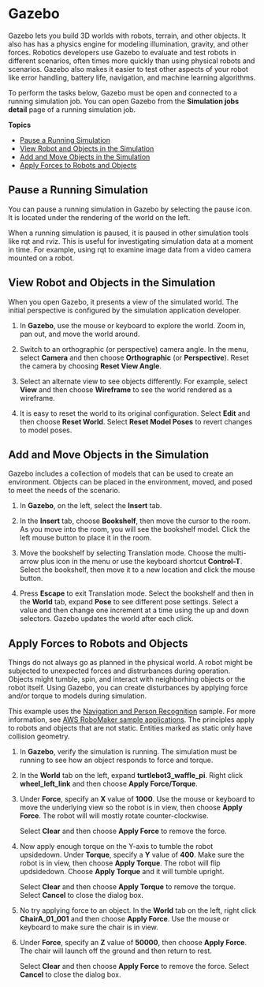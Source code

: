 # Gazebo<a name="simulation-tools-gazebo"></a>

Gazebo lets you build 3D worlds with robots, terrain, and other objects\. It also has has a physics engine for modeling illumination, gravity, and other forces\. Robotics developers use Gazebo to evaluate and test robots in different scenarios, often times more quickly than using physical robots and scenarios\. Gazebo also makes it easier to test other aspects of your robot like error handling, battery life, navigation, and machine learning algorithms\.

To perform the tasks below, Gazebo must be open and connected to a running simulation job\. You can open Gazebo from the **Simulation jobs detail** page of a running simulation job\. 

**Topics**
+ [Pause a Running Simulation](#simulation-tools-gazebo-pause)
+ [View Robot and Objects in the Simulation](#simulation-tools-gazebo-view-objects)
+ [Add and Move Objects in the Simulation](#simulation-tools-gazebo-drop-move)
+ [Apply Forces to Robots and Objects](#simulation-tools-gazebo-use-the-force)

## Pause a Running Simulation<a name="simulation-tools-gazebo-pause"></a>

You can pause a running simulation in Gazebo by selecting the pause icon\. It is located under the rendering of the world on the left\.

When a running simulation is paused, it is paused in other simulation tools like rqt and rviz\. This is useful for investigating simulation data at a moment in time\. For example, using rqt to examine image data from a video camera mounted on a robot\. 

## View Robot and Objects in the Simulation<a name="simulation-tools-gazebo-view-objects"></a>

When you open Gazebo, it presents a view of the simulated world\. The initial perspective is configured by the simulation application developer\. 

1. In **Gazebo**, use the mouse or keyboard to explore the world\. Zoom in, pan out, and move the world around\. 

1. Switch to an orthographic \(or perspective\) camera angle\. In the menu, select **Camera** and then choose **Orthographic** \(or **Perspective**\)\. Reset the camera by choosing **Reset View Angle**\.

1. Select an alternate view to see objects differently\. For example, select **View** and then choose **Wireframe** to see the world rendered as a wireframe\. 

1. It is easy to reset the world to its original configuration\. Select **Edit** and then choose **Reset World**\. Select **Reset Model Poses** to revert changes to model poses\.

## Add and Move Objects in the Simulation<a name="simulation-tools-gazebo-drop-move"></a>

Gazebo includes a collection of models that can be used to create an environment\. Objects can be placed in the environment, moved, and posed to meet the needs of the scenario\. 

1. In **Gazebo**, on the left, select the **Insert** tab\. 

1. In the **Insert** tab, choose **Bookshelf**, then move the cursor to the room\. As you move into the room, you will see the bookshelf model\. Click the left mouse button to place it in the room\. 

1. Move the bookshelf by selecting Translation mode\. Choose the multi\-arrow plus icon in the menu or use the keyboard shortcut **Control\-T**\. Select the bookshelf, then move it to a new location and click the mouse button\.

1. Press **Escape** to exit Translation mode\. Select the bookshelf and then in the **World** tab, expand **Pose** to see different pose settings\. Select a value and then change one increment at a time using the up and down selectors\. Gazebo updates the world after each click\.

## Apply Forces to Robots and Objects<a name="simulation-tools-gazebo-use-the-force"></a>

Things do not always go as planned in the physical world\. A robot might be subjected to unexpected forces and distrurbances during operation\. Objects might tumble, spin, and interact with neighborhing objects or the robot itself\. Using Gazebo, you can create disturbances by applying force and/or torque to models during simulation\. 

This example uses the [Navigation and Person Recognition](gs-navreco.md) sample\. For more information, see [AWS RoboMaker sample applications](https://us-west-2.console.aws.amazon.com/robomaker/home?#sampleSimulationJobs)\. The principles apply to robots and objects that are not static\. Entities marked as static only have collision geometry\.

1. In **Gazebo**, verify the simulation is running\. The simulation must be running to see how an object responds to force and torque\. 

1. In the **World** tab on the left, expand **turtlebot3\_waffle\_pi**\. Right click **wheel\_left\_link** and then choose **Apply Force/Torque**\. 

1. Under **Force**, specify an **X** value of **1000**\. Use the mouse or keyboard to move the underlying view so the robot is in view, then choose **Apply Force**\. The robot will will mostly rotate counter\-clockwise\.

   Select **Clear** and then choose **Apply Force** to remove the force\. 

1. Now apply enough torque on the Y\-axis to tumble the robot upsidedown\. Under **Torque**, specify a **Y** value of **400**\. Make sure the robot is in view, then choose **Apply Torque**\. The robot will flip updsidedown\. Choose **Apply Torque** and it will tumble upright\. 

   Select **Clear** and then choose **Apply Torque** to remove the torque\. Select **Cancel** to close the dialog box\. 

1. No try applying force to an object\. In the **World** tab on the left, right click **ChairA\_01\_001** and then choose **Apply Force**\. Use the mouse or keyboard to make sure the chair is in view\. 

1. Under **Force**, specify an **Z** value of **50000**, then choose **Apply Force**\. The chair will launch off the ground and then return to rest\.

   Select **Clear** and then choose **Apply Force** to remove the force\. Select **Cancel** to close the dialog box\. 